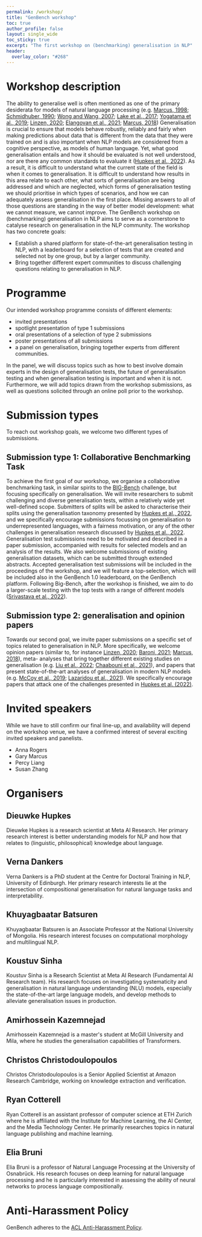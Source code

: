 ```yaml
---
permalink: /workshop/
title: "GenBench workshop"
toc: true
author_profile: false
layout: single_wide
toc_sticky: true
excerpt: "The first workshop on (benchmarking) generalisation in NLP"
header:
  overlay_color: "#268"
---
```


# Workshop description

The ability to generalise well is often mentioned as one of the primary desiderata for models of natural language processing (e.g. [Marcus, 1998](https://arxiv.org/abs/1801.00631); [Schmidhuber, 1990](); [Wong and Wang, 2007](); [Lake et al., 2017](); [Yogatama et al., 2019](); [Linzen, 2020](); [Elangovan et al., 2021](); [Marcus, 2018]())
Generalisation is crucial to ensure that models behave robustly, reliably and fairly when making predictions about data that is different from the data that they were trained on and is also important when NLP models are considered from a cognitive perspective, as models of human language.
Yet, what good generalisation entails and how it should be evaluated is not well understood, nor are there any common standards to evaluate it ([Hupkes et al., 2022](https://arxiv.org/abs/2210.03050)).
As a result, it is difficult to understand what the current state of the field is when it comes to generalisation.
It is difficult to understand how results in this area relate to each other, what sorts of generalisation are being addressed and which are neglected, which forms of generalisation testing we should prioritise in which types of scenarios, and how we can adequately assess generalisation in the first place.
Missing answers to all of those questions are standing in the way of better model development: what we cannot measure, we cannot improve.
The GenBench workshop on (benchmarking) generalisation in NLP aims to serve as a cornerstone to catalyse research on generalisation in the NLP community.
The workshop has two concrete goals:
* Establish a shared platform for state-of-the-art generalisation testing in NLP, with a leaderboard for a selection of tests that are created and selected not by one group, but by a larger community.
* Bring together different expert communities to discuss challenging questions relating to generalisation in NLP.

# Programme 
Our intended workshop programme consists of different elements:
- invited presentations
- spotlight presentation of type 1 submissions
- oral presentations of a selection of type 2 submissions 
- poster presentations of all submissions 
- a panel on generalisation, bringing together experts from different communities.

In the panel, we will discuss topics such as how to best involve domain experts in the design of generalisation tests, the future of generalisation testing and when generalisation testing is important and when it is not.
Furthermore, we will add topics drawn from the workshop submissions, as well as questions solicited through an online poll prior to the workshop.

# Submission types

To reach out workshop goals, we welcome two different types of submissions.

## Submission type 1: Collaborative Benchmarking Task
To achieve the first goal of our workshop, we organise a collaborative benchmarking task, in similar spirits to the [BIG-Bench](https://github.com/google/BIG-bench) challenge, but focusing specifically on generalisation. 
We will invite researchers to submit challenging and diverse generalisation tests, within a relatively wide yet well-defined scope.
Submitters of splits will be asked to characterise their splits using the generalisation taxonomy presented by [Hupkes et al., 2022](https://arxiv.org/abs/2210.03050), and we specifically encourage submissions focussing on generalisation to underrepresented languages, with a fairness motivation, or any of the other challenges in generalisation research discussed by [Hupkes et al., 2022](https://arxiv.org/abs/2210.03050).
Generalisation test submissions need to be motivated and described in a paper submission, accompanied with results for selected models and an analysis of the results.
We also welcome submissions of existing generalisation datasets, which can be submitted through extended abstracts.
Accepted generalisation test submissions will be included in the proceedings of the workshop, and we will feature a top-selection, which will be included also in the GenBench 1.0 leaderboard, on the GenBench platform.
Following Big-Bench, after the workshop is finished, we aim to do a larger-scale testing with the top tests with a range of different models ([Srivastava et al., 2022]()).

## Submission type 2: generalisation and opinion papers 
Towards our second goal, we invite paper submissions on a specific set of topics related to generalisation in NLP.
More specifically, we welcome opinion papers (similar to, for instance [Linzen, 2020](); [Baroni, 2021](); [Marcus, 2018]()), meta- analyses that bring together different existing studies on generalisation (e.g. [Liu et al., 2022](); [Chaabouni et al., 2021]()), and papers that present state-of-the-art analyses of generalisation in modern NLP models (e.g. [McCoy et al., 2019](); [Lazaridou et al., 2021]()). 
We specifically encourage papers that attack one of the challenges presented in [Hupkes et al. (2022)]().

# Invited speakers

While we have to still confirm our final line-up, and availability will depend on the workshop venue, we have a confirmed interest of several exciting invited speakers and panelists.

* Anna Rogers
* Gary Marcus
* Percy Liang
* Susan Zhang

# Organisers

## Dieuwke Hupkes
Dieuwke Hupkes is a research scientist at Meta AI Research. Her primary research interest is better understanding models for NLP and how that relates to (linguistic, philosophical) knowledge about language. 

## Verna Dankers 
Verna Dankers is a PhD student at the Centre for Doctoral Training in NLP, University of Edinburgh. Her primary research interests lie at the intersection of compositional generalisation for natural language tasks and interpretability.  

## Khuyagbaatar Batsuren
Khuyagbaatar Batsuren is an Associate Professor at the National University of Mongolia. His research interest focuses on computational morphology and multilingual NLP. 

## Koustuv Sinha 
Koustuv Sinha is a Research Scientist at Meta AI Research (Fundamental AI Research team). His research focuses on investigating systematicity and generalisation in natural language understanding (NLU) models, especially the state-of-the-art large language models, and develop methods to alleviate generalisation issues in production. 

## Amirhossein Kazemnejad
Amirhossein Kazemnejad is a master's student at McGill University and Mila, where he studies the generalisation capabilities of Transformers.

## Christos Christodoulopoulos
Christos Christodoulopoulos is a Senior Applied Scientist at Amazon Research Cambridge, working on knowledge extraction and verification.

## Ryan Cotterell 
Ryan Cotterell is an assistant professor of computer science at ETH Zurich where he is affiliated with the Institute for Machine Learning, the AI Center, and the Media Technology Center. He primarily researches topics in natural language publishing and machine learning.

## Elia Bruni
Elia Bruni is a professor of Natural Language Processing at the University of Osnabrück. 
His research focuses on deep learning for natural language processing and he is particularly interested in assessing the ability of neural networks to process language compositionally. 

# Anti-Harassment Policy
GenBench adheres to the [ACL Anti-Harassment Policy](https://www.aclweb.org/adminwiki/sphp?title=Anti-Harassment_Policy).
